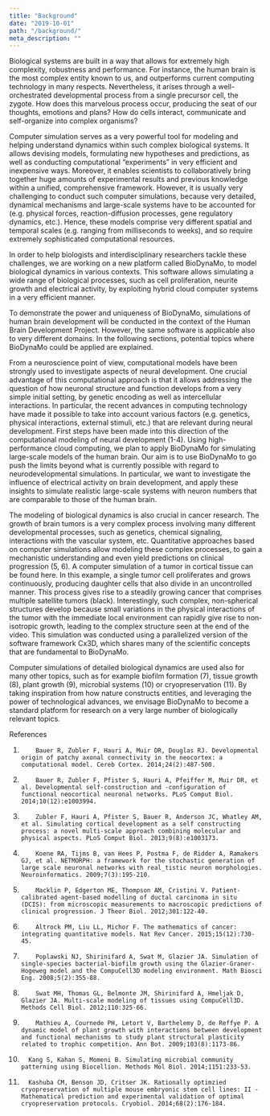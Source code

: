 ```yaml
---
title: "Background"
date: "2019-10-01"
path: "/background/"
meta_description: ""
---
```


Biological systems are built in a way that allows for extremely high complexity, robustness and performance. For instance, the human brain is the most complex entity known to us, and outperforms current computing technology in many respects. Nevertheless, it arises through a well-orchestrated developmental process from a single precursor cell, the zygote. How does this marvelous process occur, producing the seat of our thoughts, emotions and plans? How do cells interact, communicate and self-organize into complex organisms?

Computer simulation serves as a very powerful tool for modeling and helping understand dynamics within such complex biological systems. It allows devising models, formulating new hypotheses and predictions, as well as conducting computational “experiments” in very efficient and inexpensive ways.  Moreover, it enables scientists to collaboratively bring together huge amounts of experimental results and previous knowledge within a unified, comprehensive framework. However, it is usually very challenging to conduct such computer simulations, because very detailed, dynamical mechanisms and large-scale systems have to be accounted for (e.g. physical forces, reaction-diffusion processes, gene regulatory dynamics, etc.). Hence, these models comprise very different spatial and temporal scales (e.g. ranging from milliseconds to weeks), and so require extremely sophisticated computational resources.

In order to help biologists and interdisciplinary researchers tackle these challenges, we are working on a new platform called BioDynaMo, to model biological dynamics in various contexts. This software allows simulating a wide range of biological processes, such as cell proliferation, neurite growth and electrical activity, by exploiting hybrid cloud computer systems in a very efficient manner.

To demonstrate the power and uniqueness of BioDynaMo, simulations of human brain development will be conducted in the context of the Human Brain Development Project. However, the same software is applicable also to very different domains. In the following sections, potential topics where BioDynaMo could be applied are explained.

From a neuroscience point of view, computational models have been strongly used to investigate aspects of neural development. One crucial advantage of this computational approach is that it allows addressing the question of how neuronal structure and function develops from a very simple initial setting, by genetic encoding as well as intercellular interactions. In particular, the recent advances in computing technology have made it possible to take into account various factors (e.g. genetics, physical interactions, external stimuli, etc.) that are relevant during neural development. First steps have been made into this direction of the computational modeling of neural development (1-4). Using high-performance cloud computing, we plan to apply BioDynaMo for simulating large-scale models of the human brain. Our aim is to use BioDynaMo to go push the limits beyond what is currently possible with regard to neurodevelopmental simulations. In particular, we want to investigate the influence of electrical activity on brain development, and apply these insights to simulate realistic large-scale systems with neuron numbers that are comparable to those of the human brain.

The modeling of biological dynamics is also crucial in cancer research. The growth of brain tumors is a very complex process involving many different developmental processes, such as genetics, chemical signaling, interactions with the vascular system, etc. Quantitative approaches based on computer simulations allow modeling these complex processes, to gain a mechanistic understanding and even yield predictions on clinical progression (5, 6). A computer simulation of a tumor in cortical tissue can be found here. In this example, a single tumor cell proliferates and grows continuously, producing daughter cells that also divide in an uncontrolled manner. This process gives rise to a steadily growing cancer that comprises multiple satellite tumors (black). Interestingly, such complex, non-spherical structures develop because small variations in the physical interactions of the tumor with the immediate local environment can rapidly give rise to non-isotropic growth, leading to the complex structure seen at the end of the video. This simulation was conducted using a parallelized version of the software framework Cx3D, which shares many of the scientific concepts that are fundamental to BioDynaMo.

Computer simulations of detailed biological dynamics are used also for many other topics, such as for example biofilm formation (7), tissue growth (8), plant growth (9), microbial systems (10) or cryopreservation (11). By taking inspiration from how nature constructs entities, and leveraging the power of technological advances, we envisage BioDynaMo to become a standard platform for research on a very large number of biologically relevant topics.

References

1.         Bauer R, Zubler F, Hauri A, Muir DR, Douglas RJ. Developmental origin of patchy axonal connectivity in the neocortex: a computational model. Cereb Cortex. 2014;24(2):487-500.

2.         Bauer R, Zubler F, Pfister S, Hauri A, Pfeiffer M, Muir DR, et al. Developmental self-construction and -configuration of functional neocortical neuronal networks. PLoS Comput Biol. 2014;10(12):e1003994.

3.         Zubler F, Hauri A, Pfister S, Bauer R, Anderson JC, Whatley AM, et al. Simulating cortical development as a self constructing process: a novel multi-scale approach combining molecular and physical aspects. PLoS Comput Biol. 2013;9(8):e1003173.

4.         Koene RA, Tijms B, van Hees P, Postma F, de Ridder A, Ramakers GJ, et al. NETMORPH: a framework for the stochastic generation of large scale neuronal networks with real_tistic neuron morphologies. Neuroinformatics. 2009;7(3):195-210.

5.         Macklin P, Edgerton ME, Thompson AM, Cristini V. Patient-calibrated agent-based modelling of ductal carcinoma in situ (DCIS): from microscopic measurements to macroscopic predictions of clinical progression. J Theor Biol. 2012;301:122-40.

6.         Altrock PM, Liu LL, Michor F. The mathematics of cancer: integrating quantitative models. Nat Rev Cancer. 2015;15(12):730-45.

7.         Poplawski NJ, Shirinifard A, Swat M, Glazier JA. Simulation of single-species bacterial-biofilm growth using the Glazier-Graner-Hogeweg model and the CompuCell3D modeling environment. Math Biosci Eng. 2008;5(2):355-88.

8.         Swat MH, Thomas GL, Belmonte JM, Shirinifard A, Hmeljak D, Glazier JA. Multi-scale modeling of tissues using CompuCell3D. Methods Cell Biol. 2012;110:325-66.

9.         Mathieu A, Cournede PH, Letort V, Barthelemy D, de Reffye P. A dynamic model of plant growth with interactions between development and functional mechanisms to study plant structural plasticity related to trophic competition. Ann Bot. 2009;103(8):1173-86.

10.       Kang S, Kahan S, Momeni B. Simulating microbial community patterning using Biocellion. Methods Mol Biol. 2014;1151:233-53.

11.       Kashuba CM, Benson JD, Critser JK. Rationally optimzied cryopreservation of multiple mouse embryonic stem cell lines: II - Mathematical prediction and experimental validation of optimal cryopreservation protocols. Cryobiol. 2014;68(2):176-184.
